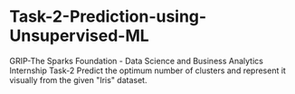 # Task-2-Prediction-using-Unsupervised-ML
GRIP-The Sparks Foundation - Data Science and Business Analytics Internship Task-2 Predict the optimum number of clusters and represent it visually from the given "Iris" dataset.
